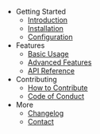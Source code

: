 - Getting Started
  - [Introduction](/introduction)
  - [Installation](/installation)
  - [Configuration](/configuration)
- Features
  - [Basic Usage](/usage)
  - [Advanced Features](/advanced)
  - [API Reference](/api)
- Contributing
  - [How to Contribute](/contributing)
  - [Code of Conduct](/code-of-conduct)
- More
  - [Changelog](/changelog)
  - [Contact](/contact)
